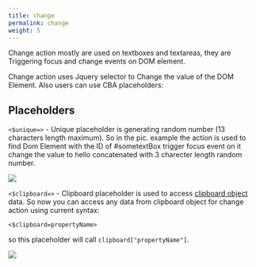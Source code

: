 ```yaml
---
title: change
permalink: change
weight: 5
---
```


Change action mostly are used on textboxes and textareas, they are Triggering focus and change events on DOM element. 

Change action uses Jquery selector to Change the value of the DOM Element. Also users can use CBA placeholders:

## Placeholders

`<$unique=>` - Unique placeholder is generating random number (13 characters length maximum). So in the pic. example the action is used to find Dom Element with the ID of #sometextBox trigger focus event on it change the value to hello concatenated with 3 charecter length random number. 

![](/images/Change.jpg)

`<$clipboard=>` - Clipboard placeholder is used to access [clipboard object](clipboard) data. So now you can access any data from clipboard object for change action using current syntax: 

`<$clipboard=propertyName>` 

so this placeholder will call `clipboard["propertyName"]`. 

![](/images/clipboard-placeholder.jpg)